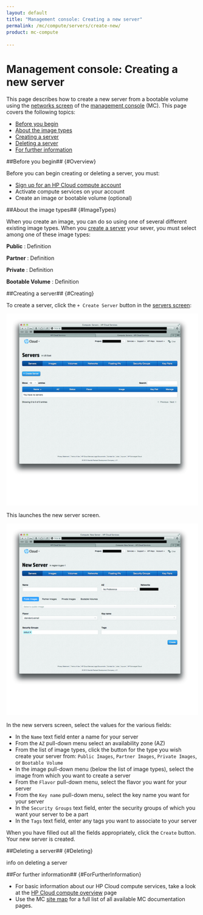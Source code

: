 ```yaml
---
layout: default
title: "Management console: Creating a new server"
permalink: /mc/compute/servers/create-new/
product: mc-compute

---
```

# Management console: Creating a new server

This page describes how to create a new server from a bootable volume using the [networks screen](/mc/compute/networks/) of the [management console](/mc/) (MC).  This page covers the following topics:

* [Before you begin](#Overview)
* [About the image types](#ImageTypes)
* [Creating a server](#Creating)
* [Deleting a server](#Deleting)
* [For further information](#ForFurtherInformation)

##Before you begin## {#Overview}

Before you can begin creating or deleting a server, you must:

* [Sign up for an HP Cloud compute account](https://account.hpcloud.com/signup)
* Activate compute services on your account
* Create an image or bootable volume (optional)

<!-- Need to link to the images pages for the last item -->


##About the image types## {#ImageTypes}

When you create an image, you can do so using one of several different existing image types.  When you [create a server](#Creating) your sever, you must select among one of these image types:

**Public**
:  Definition

**Partner**
:  Definition

**Private**
:  Definition

**Bootable Volume**
:  Definition

<!-- add image type defs. to glossary -->
<!-- creating a bootable volume will be in the compute.volume/block storage pages, so may need to create *those*, too; oy -->


##Creating a server## {#Creating}

To create a server, click the `+ Create Server` button in the [servers screen](/mc/compute/servers/):

<img src="media/servers-main.jpg" width="580" alt="" />

This launches the new server screen.

<img src="media/servers-new.jpg" width="580" alt="" />

In the new servers screen, select the values for the various fields:

* In the `Name` text field enter a name for your server
* From the `AZ` pull-down menu select an availability zone (AZ)
* From the list of image types, click the button for the type you wish create your server from:  `Public Images`, `Partner Images`, `Private Images`, or `Bootable Volume`
* In the image pull-down menu (below the list of image types), select the image from which you want to create a server
* From the `Flavor` pull-down menu, select the flavor you want for your server
* From the `Key name` pull-down menu, select the key name you want for your server
* In the `Security Groups` text field, enter the security groups of which you want your server to be a part
* In the `Tags` text field, enter any tags you want to associate to your server

When you have filled out all the fields appropriately, click the `Create` button.  Your new server is created.

<!-- Doug: Add the image types to the glossary -->
<!-- Do we want to link stuff here to the glossary terms? -->



##Deleting a server## {#Deleting}

info on deleting a server


##For further information## {#ForFurtherInformation}

* For basic information about our HP Cloud compute services, take a look at the [HP Cloud compute overview](/compute/) page
* Use the MC [site map](/mc/sitemap) for a full list of all available MC documentation pages.